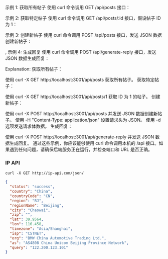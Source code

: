 示例 1: 获取所有帖子
使用 curl 命令调用 GET /api/posts 接口：

示例 2: 获取特定帖子
使用 curl 命令调用 GET /api/posts/:id 接口，假设帖子 ID 为 1：

示例 3: 创建新帖子
使用 curl 命令调用 POST /api/posts 接口，发送 JSON 数据创建新帖子：

,
示例 4: 生成回复
使用 curl 命令调用 POST /api/generate-reply 接口，发送 JSON 数据生成回复：

Explanation:
获取所有帖子：

使用 curl -X GET http://localhost:3001/api/posts 获取所有帖子。
获取特定帖子：

使用 curl -X GET http://localhost:3001/api/posts/1 获取 ID 为 1 的帖子。
创建新帖子：

使用 curl -X POST http://localhost:3001/api/posts 并发送 JSON 数据创建新帖子。
使用 -H "Content-Type: application/json" 设置请求头为 JSON。
使用 -d 选项发送请求体数据。
生成回复：

使用 curl -X POST http://localhost:3001/api/generate-reply 并发送 JSON 数据生成回复。
通过这些示例，你应该能够使用 curl 命令调用本机的 /api 接口。如果遇到任何问题，请确保后端服务正在运行，并检查端口和 URL 是否正确。

### IP API

`curl -X GET http://ip-api.com/json/`

```json
{
  "status": "success",
  "country": "China",
  "countryCode": "CN",
  "region": "BJ",
  "regionName": "Beijing",
  "city": "Chaowai",
  "zip": "",
  "lat": 39.9564,
  "lon": 116.458,
  "timezone": "Asia/Shanghai",
  "isp": "CSTNET",
  "org": "BMW China Automotive Trading Ltd.",
  "as": "AS4808 China Unicom Beijing Province Network",
  "query": "122.200.123.101"
}
```
